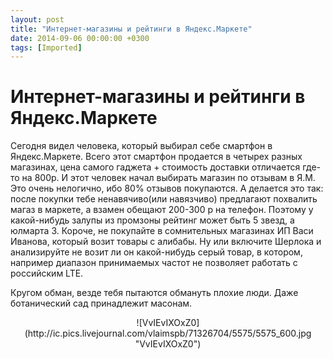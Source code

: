```yaml
---
layout: post
title: "Интернет-магазины и рейтинги в Яндекс.Маркете"
date: 2014-09-06 00:00:00 +0300
tags: [Imported]
---
```

# Интернет-магазины и рейтинги в Яндекс.Маркете

Сегодня видел человека, который выбирал себе смартфон в Яндекс.Маркете. Всего этот смартфон продается в четырех разных магазинах, цена самого гаджета + стоимость доставки отличается где-то на 800р. И этот человек начал выбирать магазин по отзывам в Я.М. Это очень нелогично, ибо 80% отзывов покупаются. А делается это так: после покупки тебе ненавячиво(или навязчиво) предлагают похвалить магаз в маркете, а взамен обещают 200-300 р на телефон. Поэтому у какой-нибудь залупы из промзоны рейтинг может быть 5 звезд, а юлмарта 3\. Короче, не покупайте в сомнительных магазинах ИП Васи Иванова, который возит товары с алибабы. Ну или включите Шерлока и анализируйте не возит ли он какой-нибудь серый товар, в котором, например диапазон принимаемых частот не позволяет работать с российским LTE. 

Кругом обман, везде тебя пытаются обмануть плохие люди. Даже ботанический сад принадлежит масонам. 

<div style="text-align: center;">![VvIEvIXOxZ0](http://ic.pics.livejournal.com/vlaimspb/71326704/5575/5575_600.jpg "VvIEvIXOxZ0")</div>